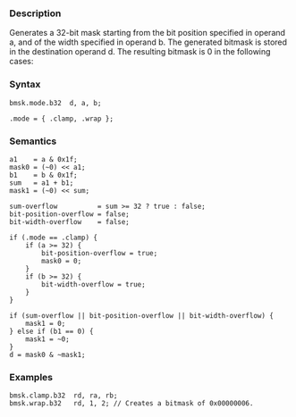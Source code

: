 ### Description

Generates a 32-bit mask starting from the bit position specified in operand a, and of the width
specified in operand b. The generated bitmask is stored in the destination operand d.
The resulting bitmask is 0 in the following cases:

### Syntax

```
bmsk.mode.b32  d, a, b;

.mode = { .clamp, .wrap };
```

### Semantics

```
a1    = a & 0x1f;
mask0 = (~0) << a1;
b1    = b & 0x1f;
sum   = a1 + b1;
mask1 = (~0) << sum;

sum-overflow          = sum >= 32 ? true : false;
bit-position-overflow = false;
bit-width-overflow    = false;

if (.mode == .clamp) {
    if (a >= 32) {
        bit-position-overflow = true;
        mask0 = 0;
    }
    if (b >= 32) {
        bit-width-overflow = true;
    }
}

if (sum-overflow || bit-position-overflow || bit-width-overflow) {
    mask1 = 0;
} else if (b1 == 0) {
    mask1 = ~0;
}
d = mask0 & ~mask1;
```

### Examples

```
bmsk.clamp.b32  rd, ra, rb;
bmsk.wrap.b32   rd, 1, 2; // Creates a bitmask of 0x00000006.
```

